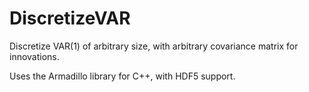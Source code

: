 # DiscretizeVAR
Discretize VAR(1) of arbitrary size, with arbitrary covariance matrix for innovations.

Uses the Armadillo library for C++, with HDF5 support.
